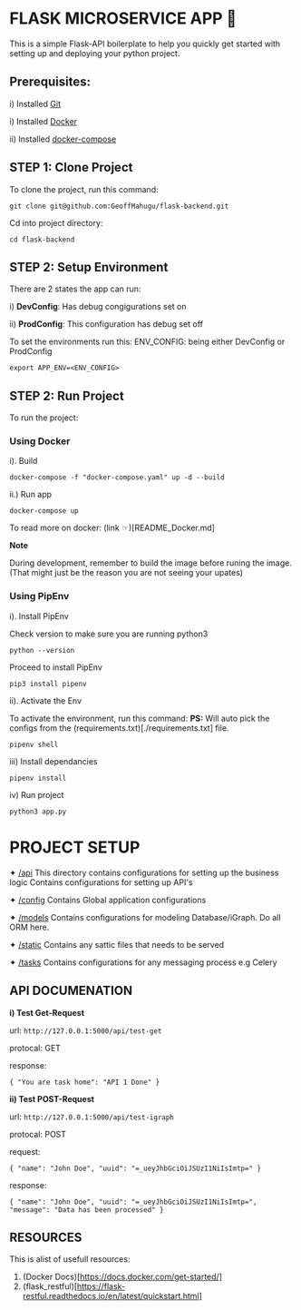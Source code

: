 # FLASK MICROSERVICE APP 🚀
This is a simple Flask-API boilerplate to help you quickly get started with setting up and deploying your python project.

## Prerequisites:

i) Installed [Git](https://git-scm.com/book/en/v2/Getting-Started-Installing-Git)

i) Installed [Docker](https://docs.docker.com/engine/install/ubuntu/)

ii) Installed [docker-compose](https://docs.docker.com/compose/install/)


## STEP 1: Clone Project
To clone the project, run this command:

``git clone git@github.com:GeoffMahugu/flask-backend.git``

Cd into project directory:

 ``cd flask-backend``

 ## STEP 2: Setup Environment
There are 2 states the app can run: 

i) **DevConfig**: Has debug congigurations set on

ii) **ProdConfig**: This configuration has debug set off

To set the environments run this:
ENV_CONFIG: being either DevConfig or ProdConfig

``export APP_ENV=<ENV_CONFIG>``

 ## STEP 2: Run Project

 To run the project:

### Using Docker

i). Build

 ``docker-compose -f "docker-compose.yaml" up -d --build``
 
ii.) Run app

 ``docker-compose up``

 To read more on docker: (link ☞)[README_Docker.md]

**Note**

During development, remember to build the image before runing the image. (That might just be the reason you are not seeing your upates)


 ### Using PipEnv

i). Install PipEnv

Check version to make sure you are running python3

``python --version``

Proceed to install PipEnv

``pip3 install pipenv``

ii). Activate the Env

To activate the environment, run this command:
**PS:** Will auto pick the configs from the (requirements.txt)[./requirements.txt] file.

``pipenv shell``

iii) Install dependancies

``pipenv install``

iv) Run project

``python3 app.py``


# PROJECT SETUP

✦ [/api](./api) This directory contains configurations for setting up the business logic
Contains configurations for setting up API's

✦ [/config](./config) Contains Global application configurations

✦ [/models](./models) Contains configurations for modeling Database/iGraph. Do all ORM here.

✦ [/static](./static) Contains any sattic files that needs to be served

✦ [/tasks](./tasks) Contains configurations for any messaging process e.g Celery


## API DOCUMENATION

**i) Test Get-Request**

url: ``http://127.0.0.1:5000/api/test-get``

protocal: GET

response:

``
{
  "You are task home": "API 1 Done"
}
``

**ii) Test POST-Request**

url: ``http://127.0.0.1:5000/api/test-igraph``

protocal: POST

request: 

``
{
  "name": "John Doe",
	"uuid": "=_ueyJhbGciOiJSUzI1NiIsImtp="
}
``

response:

``
{
  "name": "John Doe",
  "uuid": "=_ueyJhbGciOiJSUzI1NiIsImtp=",
  "message": "Data has been processed"
}
``

## RESOURCES

 This is alist of usefull resources:
1. (Docker Docs)[https://docs.docker.com/get-started/]
2. (flask_restful)[https://flask-restful.readthedocs.io/en/latest/quickstart.html]
